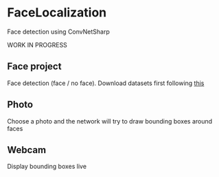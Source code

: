 # FaceLocalization
Face detection using ConvNetSharp


WORK IN PROGRESS

## Face project
Face detection (face / no face).
Download datasets first following [this](https://github.com/cbovar/FaceLocalization/blob/master/src/Dataset/how%20to%20download%20dataset.txt)
 
## Photo 
Choose a photo and the network will try to draw bounding boxes around faces

## Webcam
Display bounding boxes live
